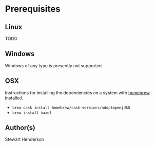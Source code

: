 # Prerequisites

## Linux

TODO

## Windows

Windows of any type is presently not supported.

## OSX

Instructions for installing the dependencies on a system with [homebrew]() installed.

* `brew cask install homebrew/cask-versions/adoptopenjdk8`
* `brew install bazel`

## Author(s)

Stewart Henderson
